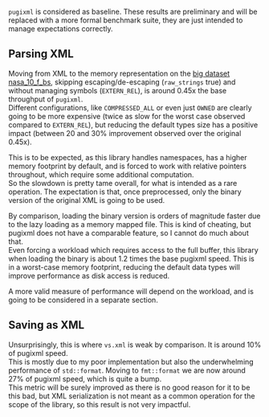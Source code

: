`pugixml` is considered as baseline. These results are preliminary and will be replaced with a more formal benchmark suite, they are just intended to manage expectations correctly.  

## Parsing XML

Moving from XML to the memory representation on the [big dataset nasa_10_f_bs](../assets/local/demo-0.xml), skipping escaping/de-escaping (`raw_strings` true) and without managing symbols (`EXTERN_REL`), is around 0.45x the base throughput of `pugixml`.  
Different configurations, like `COMPRESSED_ALL` or even just `OWNED` are clearly going to be more expensive (twice as slow for the worst case observed compared to `EXTERN_REL`), but reducing the default types size has a positive impact (between 20 and 30% improvement observed over the original 0.45x).

This is to be expected, as this library handles namespaces, has a higher memory footprint by default, and is forced to work with relative pointers throughout, which require some additional computation.  
So the slowdown is pretty tame overall, for what is intended as a rare operation. The expectation is that, once preprocessed, only the binary version of the original XML is going to be used.

By comparison, loading the binary version is orders of magnitude faster due to the lazy loading as a memory mapped file. This is kind of cheating, but pugixml does not have a comparable feature, so I cannot do much about that.  
Even forcing a workload which requires access to the full buffer, this library when loading the binary is about 1.2 times the base pugixml speed. This is in a worst-case memory footprint, reducing the default data types will improve performance as disk access is reduced.  

A more valid measure of performance will depend on the workload, and is going to be considered in a separate section.

## Saving as XML

Unsurprisingly, this is where `vs.xml` is weak by comparison. It is around 10% of pugixml speed.  
This is mostly due to my poor implementation but also the underwhelming performance of `std::format`. Moving to `fmt::format` we are now around 27% of pugixml speed, which is quite a bump.  
This metric will be surely improved as there is no good reason for it to be this bad, but XML serialization is not meant as a common operation for the scope of the library, so this result is not very impactful.